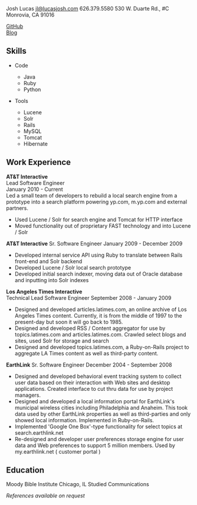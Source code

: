 Josh Lucas
jl@lucasjosh.com
626.379.5580
530 W. Duarte Rd., #C
Monrovia, CA 91016 

[GitHub](http://github.com/lucasjosh)  
[Blog](http://lucasjosh.com/blog)  

Skills
----------------

* Code
  * Java
  * Ruby
  * Python

* Tools
  * Lucene
  * Solr
  * Rails
  * MySQL
  * Tomcat
  * Hibernate

Work Experience
---------------
__AT&T Interactive__  
Lead Software Engineer  
January 2010 - Current  
Led a small team of developers to rebuild a local search engine from a prototype into a search platform powering yp.com, m.yp.com and external partners.  

* Used Lucene / Solr for search engine and Tomcat for HTTP interface 
* Moved functionality out of proprietary FAST technology and into Lucene / Solr

__AT&T Interactive__
Sr. Software Engineer
January 2009 - December 2009

* Developed internal service API using Ruby to translate between Rails front-end and Solr backend
* Developed Lucene / Solr local search prototype
* Developed initial search indexer, moving data out of Oracle database and inputting into Solr indexes

__Los Angeles Times Interactive__  
Technical Lead Software Engineer
September 2008 - January 2009  

* Designed and developed articles.latimes.com, an online archive of Los Angeles Times content. Currently, it is from the middle of 1997 to the present-day but soon it will go back to 1985. 
* Designed and developed RSS / Content aggregator for use by topics.latimes.com and articles.latimes.com. Crawled select blogs and sites, used Solr for storage and search
* Designed and developed topics.latimes.com, a Ruby-on-Rails project to aggregate LA Times content as well as third-party content.

__EarthLink__
Sr. Software Engineer
December 2004 - September 2008

* Designed and developed behavioral event tracking system to collect user data based on their interaction with Web sites and desktop applications. Created interface to cut thru data for use by project managers.
* Designed and developed a local information portal for EarthLink's municipal wireless cities including Philadelphia and Anaheim. This took data used by other EarthLink properties as well as third-parties and only showed local information. Implemented in Ruby-on-Rails.
* Implemented 'Google One Box'-type functionality for select topics at search.earthlink.net
* Re-designed and developer user preferences storage engine for user data and Web preferences to support 5 million members. Used by my.earthlink.net ( customer portal )

Education
---------------  
Moody Bible Institute
Chicago, IL
Studied Communications

_References available on request_  
